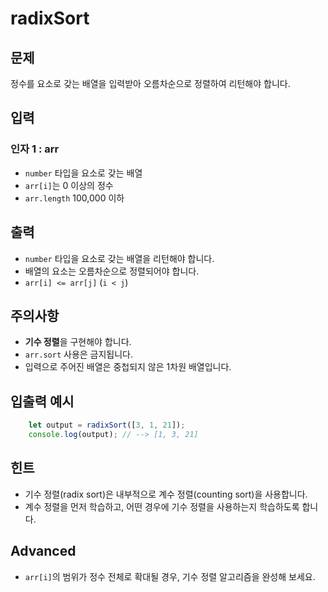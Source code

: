radixSort
=========

문제
--

정수를 요소로 갖는 배열을 입력받아 오름차순으로 정렬하여 리턴해야 합니다.

입력
--

### 인자 1 : arr

*   `number` 타입을 요소로 갖는 배열
*   `arr[i]`는 0 이상의 정수
*   `arr.length` 100,000 이하

출력
--

*   `number` 타입을 요소로 갖는 배열을 리턴해야 합니다.
*   배열의 요소는 오름차순으로 정렬되어야 합니다.
*   `arr[i] <= arr[j]` (`i < j`)

주의사항
----

*   **기수 정렬**을 구현해야 합니다.
*   `arr.sort` 사용은 금지됩니다.
*   입력으로 주어진 배열은 중첩되지 않은 1차원 배열입니다.

입출력 예시
------
```js
    let output = radixSort([3, 1, 21]);
    console.log(output); // --> [1, 3, 21]
```
힌트
--

*   기수 정렬(radix sort)은 내부적으로 계수 정렬(counting sort)을 사용합니다.
*   계수 정렬을 먼저 학습하고, 어떤 경우에 기수 정렬을 사용하는지 학습하도록 합니다.

Advanced
--------

*   `arr[i]`의 범위가 정수 전체로 확대될 경우, 기수 정렬 알고리즘을 완성해 보세요.